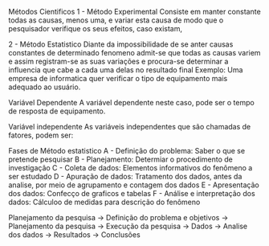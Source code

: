 Métodos Cientificos
  1 - Método Experimental
  Consiste em manter constante todas as causas, menos uma, e variar esta causa de modo que o pesquisador verifique os seus efeitos, caso existam,

  2 - Método Estatistico
  Diante da impossibilidade de se anter causas constantes de determinado fenomeno admit-se que todas as causas variem e assim registram-se as suas variações e procura-se determinar a influencia que cabe a cada uma delas no resultado final
  Exemplo:
    Uma empresa de informatica quer verificar o tipo de equipamento mais adequado ao usuário.

Variável Dependente
A variável dependente neste caso, pode ser o tempo de resposta de equipamento.

Variável independente
As variáveis independentes que são chamadas de fatores, podem ser:
  
  
Fases de Método estatistico
A - Definição do problema: Saber o que se pretende pesquisar
B - Planejamento: Determiar o procedimento de investigação
C - Coleta de dados: Elementos informativos do fenômeno a ser estudado
D - Apuração de dados: Tratamento dos dados, antes da analise, por meio de agrupamento e contagem dos dados
E - Apresentação dos dados: Confecço de graficos e tabelas
F - Análise e interpretação dos dados: Cálculoo de medidas para descrição do fenômeno

Planejamento da pesquisa
-> Definição do problema e objetivos
  -> Planejamento da pesquisa
    -> Execução da pesquisa
      -> Dados
        -> Analise dos dados
          -> Resultados
            -> Conclusões
